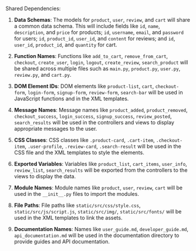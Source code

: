 Shared Dependencies:

1. **Data Schemas**: The models for `product`, `user`, `review`, and `cart` will share a common data schema. This will include fields like `id`, `name`, `description`, and `price` for products; `id`, `username`, `email`, and `password` for users; `id`, `product_id`, `user_id`, and `content` for reviews; and `id`, `user_id`, `product_id`, and `quantity` for cart.

2. **Function Names**: Functions like `add_to_cart`, `remove_from_cart`, `checkout`, `create_user`, `login`, `logout`, `create_review`, `search_product` will be shared across multiple files such as `main.py`, `product.py`, `user.py`, `review.py`, and `cart.py`.

3. **DOM Element IDs**: DOM elements like `product-list`, `cart`, `checkout-form`, `login-form`, `signup-form`, `review-form`, `search-bar` will be used in JavaScript functions and in the XML templates.

4. **Message Names**: Message names like `product_added`, `product_removed`, `checkout_success`, `login_success`, `signup_success`, `review_posted`, `search_results` will be used in the controllers and views to display appropriate messages to the user.

5. **CSS Classes**: CSS classes like `.product-card`, `.cart-item`, `.checkout-item`, `.user-profile`, `.review-card`, `.search-result` will be used in the CSS file and the XML templates to style the elements.

6. **Exported Variables**: Variables like `product_list`, `cart_items`, `user_info`, `review_list`, `search_results` will be exported from the controllers to the views to display the data.

7. **Module Names**: Module names like `product`, `user`, `review`, `cart` will be used in the `__init__.py` files to import the modules.

8. **File Paths**: File paths like `static/src/css/style.css`, `static/src/js/script.js`, `static/src/img/`, `static/src/fonts/` will be used in the XML templates to link the assets.

9. **Documentation Names**: Names like `user_guide.md`, `developer_guide.md`, `api_documentation.md` will be used in the documentation directory to provide guides and API documentation.
